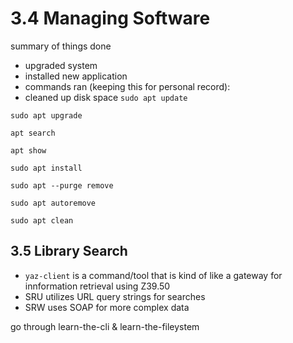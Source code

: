 # 3.4 Managing Software
summary of things done 
- upgraded system
- installed new application
- commands ran (keeping this for personal record):
- cleaned up disk space
`sudo apt update`

`sudo apt upgrade`

`apt search`

`apt show`

`sudo apt install`

`sudo apt --purge remove`

`sudo apt autoremove`

`sudo apt clean`
  
  ## 3.5 Library Search

-    `yaz-client` is a command/tool that is kind of like a gateway for innformation retrieval using Z39.50
-  SRU utilizes URL query strings for searches
-  SRW uses SOAP for more complex data

go through learn-the-cli & learn-the-fileystem 
